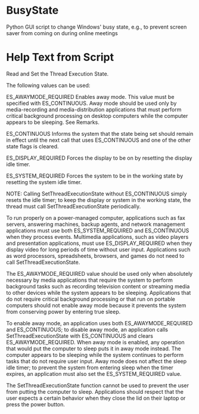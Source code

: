 # BusyState
Python GUI script to change Windows' busy state, e.g., to prevent screen saver from coming on during online meetings

# Help Text from Script
Read and Set the Thread Execution State.  

The following values can be used:

ES_AWAYMODE_REQUIRED 
Enables away mode. This value must be specified with ES_CONTINUOUS.
Away mode should be used only by media-recording and media-distribution 
applications that must perform critical background processing on desktop 
computers while the computer appears to be sleeping. See Remarks.

ES_CONTINUOUS
Informs the system that the state being set should remain in effect until the 
next call that uses ES_CONTINUOUS and one of the other state flags is cleared.

ES_DISPLAY_REQUIRED
Forces the display to be on by resetting the display idle timer.

ES_SYSTEM_REQUIRED
Forces the system to be in the working state by resetting the system idle timer.

NOTE:
Calling SetThreadExecutionState without ES_CONTINUOUS simply resets the idle timer; 
to keep the display or system in the working state, the thread must call 
SetThreadExecutionState periodically.

To run properly on a power-managed computer, applications such as fax servers, 
answering machines, backup agents, and network management applications must use 
both ES_SYSTEM_REQUIRED and ES_CONTINUOUS when they process events. Multimedia 
applications, such as video players and presentation applications, must use 
ES_DISPLAY_REQUIRED when they display video for long periods of time without 
user input. Applications such as word processors, spreadsheets, browsers, and 
games do not need to call SetThreadExecutionState.

The ES_AWAYMODE_REQUIRED value should be used only when absolutely necessary 
by media applications that require the system to perform background tasks such 
as recording television content or streaming media to other devices while the 
system appears to be sleeping. Applications that do not require critical background 
processing or that run on portable computers should not enable away mode because it 
prevents the system from conserving power by entering true sleep.

To enable away mode, an application uses both ES_AWAYMODE_REQUIRED and ES_CONTINUOUS; 
to disable away mode, an application calls SetThreadExecutionState with ES_CONTINUOUS 
and clears ES_AWAYMODE_REQUIRED. When away mode is enabled, any operation that would 
put the computer to sleep puts it in away mode instead. The computer appears to be 
sleeping while the system continues to perform tasks that do not require user input. 
Away mode does not affect the sleep idle timer; to prevent the system from entering 
sleep when the timer expires, an application must also set the ES_SYSTEM_REQUIRED value.

The SetThreadExecutionState function cannot be used to prevent the user from putting 
the computer to sleep. Applications should respect that the user expects a certain 
behavior when they close the lid on their laptop or press the power button.
